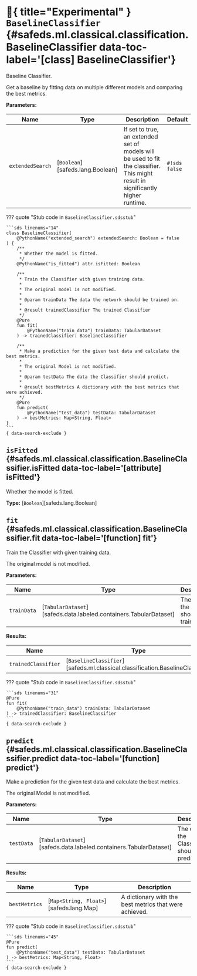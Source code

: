 [//]: # (DO NOT EDIT THIS FILE DIRECTLY. Instead, edit the corresponding stub file and execute `npm run docs:api`.)

# :test_tube:{ title="Experimental" } <code class="doc-symbol doc-symbol-class"></code> `BaselineClassifier` {#safeds.ml.classical.classification.BaselineClassifier data-toc-label='[class] BaselineClassifier'}

Baseline Classifier.

Get a baseline by fitting data on multiple different models and comparing the best metrics.

**Parameters:**

| Name | Type | Description | Default |
|------|------|-------------|---------|
| `extendedSearch` | [`Boolean`][safeds.lang.Boolean] | If set to true, an extended set of models will be used to fit the classifier. This might result in significantly higher runtime. | `#!sds false` |

??? quote "Stub code in `BaselineClassifier.sdsstub`"

    ```sds linenums="14"
    class BaselineClassifier(
        @PythonName("extended_search") extendedSearch: Boolean = false
    ) {
        /**
         * Whether the model is fitted.
         */
        @PythonName("is_fitted") attr isFitted: Boolean

        /**
         * Train the Classifier with given training data.
         *
         * The original model is not modified.
         *
         * @param trainData The data the network should be trained on.
         *
         * @result trainedClassifier The trained Classifier
         */
        @Pure
        fun fit(
            @PythonName("train_data") trainData: TabularDataset
        ) -> trainedClassifier: BaselineClassifier

        /**
         * Make a prediction for the given test data and calculate the best metrics.
         *
         * The original Model is not modified.
         *
         * @param testData The data the Classifier should predict.
         *
         * @result bestMetrics A dictionary with the best metrics that were achieved.
         */
        @Pure
        fun predict(
            @PythonName("test_data") testData: TabularDataset
        ) -> bestMetrics: Map<String, Float>
    }
    ```
    { data-search-exclude }

## <code class="doc-symbol doc-symbol-attribute"></code> `isFitted` {#safeds.ml.classical.classification.BaselineClassifier.isFitted data-toc-label='[attribute] isFitted'}

Whether the model is fitted.

**Type:** [`Boolean`][safeds.lang.Boolean]

## <code class="doc-symbol doc-symbol-function"></code> `fit` {#safeds.ml.classical.classification.BaselineClassifier.fit data-toc-label='[function] fit'}

Train the Classifier with given training data.

The original model is not modified.

**Parameters:**

| Name | Type | Description | Default |
|------|------|-------------|---------|
| `trainData` | [`TabularDataset`][safeds.data.labeled.containers.TabularDataset] | The data the network should be trained on. | - |

**Results:**

| Name | Type | Description |
|------|------|-------------|
| `trainedClassifier` | [`BaselineClassifier`][safeds.ml.classical.classification.BaselineClassifier] | The trained Classifier |

??? quote "Stub code in `BaselineClassifier.sdsstub`"

    ```sds linenums="31"
    @Pure
    fun fit(
        @PythonName("train_data") trainData: TabularDataset
    ) -> trainedClassifier: BaselineClassifier
    ```
    { data-search-exclude }

## <code class="doc-symbol doc-symbol-function"></code> `predict` {#safeds.ml.classical.classification.BaselineClassifier.predict data-toc-label='[function] predict'}

Make a prediction for the given test data and calculate the best metrics.

The original Model is not modified.

**Parameters:**

| Name | Type | Description | Default |
|------|------|-------------|---------|
| `testData` | [`TabularDataset`][safeds.data.labeled.containers.TabularDataset] | The data the Classifier should predict. | - |

**Results:**

| Name | Type | Description |
|------|------|-------------|
| `bestMetrics` | [`Map<String, Float>`][safeds.lang.Map] | A dictionary with the best metrics that were achieved. |

??? quote "Stub code in `BaselineClassifier.sdsstub`"

    ```sds linenums="45"
    @Pure
    fun predict(
        @PythonName("test_data") testData: TabularDataset
    ) -> bestMetrics: Map<String, Float>
    ```
    { data-search-exclude }
